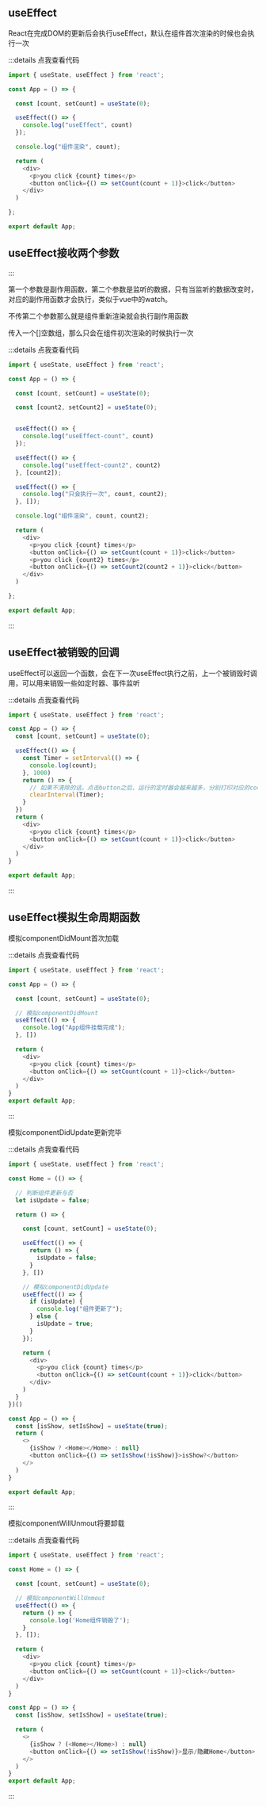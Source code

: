 ## useEffect
<span class="span-info-message">React在完成DOM的更新后会执行useEffect，默认在组件首次渲染的时候也会执行一次</span>

:::details 点我查看代码
```js
import { useState, useEffect } from 'react';

const App = () => {

  const [count, setCount] = useState(0);

  useEffect(() => {
    console.log("useEffect", count)
  });

  console.log("组件渲染", count);

  return (
    <div>
      <p>you click {count} times</p>
      <button onClick={() => setCount(count + 1)}>click</button>
    </div>
  )

};

export default App;
```

## useEffect接收两个参数
:::

<span class="span-info-message">第一个参数是副作用函数，第二个参数是监听的数据，只有当监听的数据改变时，对应的副作用函数才会执行，类似于vue中的watch。</span>

<div class="div-info-Line"></div>

<span class="span-info-message">不传第二个参数那么就是组件重新渲染就会执行副作用函数</span>

<div class="div-info-Line"></div>

<span class="span-info-message">传入一个[]空数组，那么只会在组件初次渲染的时候执行一次</span>

:::details 点我查看代码
```js
import { useState, useEffect } from 'react';

const App = () => {

  const [count, setCount] = useState(0);

  const [count2, setCount2] = useState(0);


  useEffect(() => {
    console.log("useEffect-count", count)
  });

  useEffect(() => {
    console.log("useEffect-count2", count2)
  }, [count2]);

  useEffect(() => {
    console.log("只会执行一次", count, count2);
  }, []);

  console.log("组件渲染", count, count2);

  return (
    <div>
      <p>you click {count} times</p>
      <button onClick={() => setCount(count + 1)}>click</button>
      <p>you click {count2} times</p>
      <button onClick={() => setCount2(count2 + 1)}>click</button>
    </div>
  )

};

export default App;
```
:::

## useEffect被销毁的回调
<span class="span-info-message">useEffect可以返回一个函数，会在下一次useEffect执行之前，上一个被销毁时调用，可以用来销毁一些如定时器、事件监听</span>

:::details 点我查看代码
```js
import { useState, useEffect } from 'react';

const App = () => {
  const [count, setCount] = useState(0);

  useEffect(() => {
    const Timer = setInterval(() => {
      console.log(count);
    }, 1000)
    return () => {
      // 如果不清除的话，点击button之后，运行的定时器会越来越多，分别打印对应的count栈内存值
      clearInterval(Timer);
    }
  })
  return (
    <div>
      <p>you click {count} times</p>
      <button onClick={() => setCount(count + 1)}>click</button>
    </div>
  )
}

export default App;
```
:::

## useEffect模拟生命周期函数

<span class="span-info-message">模拟componentDidMount首次加载</span>

:::details 点我查看代码
```js
import { useState, useEffect } from 'react';

const App = () => {

  const [count, setCount] = useState(0);

  // 模拟componentDidMount
  useEffect(() => {
    console.log("App组件挂载完成");
  }, [])

  return (
    <div>
      <p>you click {count} times</p>
      <button onClick={() => setCount(count + 1)}>click</button>
    </div>
  )
}
export default App;
```
:::

<span class="span-info-message">模拟componentDidUpdate更新完毕</span>

:::details 点我查看代码
```js
import { useState, useEffect } from 'react';

const Home = (() => {

  // 判断组件更新与否
  let isUpdate = false;

  return () => {

    const [count, setCount] = useState(0);

    useEffect(() => {
      return () => {
        isUpdate = false;
      }
    }, [])

    // 模拟componentDidUpdate
    useEffect(() => {
      if (isUpdate) {
        console.log("组件更新了");
      } else {
        isUpdate = true;
      }
    });

    return (
      <div>
        <p>you click {count} times</p>
        <button onClick={() => setCount(count + 1)}>click</button>
      </div>
    )
  }
})()

const App = () => {
  const [isShow, setIsShow] = useState(true);
  return (
    <>
      {isShow ? <Home></Home> : null}
      <button onClick={() => setIsShow(!isShow)}>isShow?</button>
    </>
  )
}

export default App;
```
:::

<span class="span-info-message">模拟componentWillUnmout将要卸载</span>

:::details 点我查看代码
```js
import { useState, useEffect } from 'react';

const Home = () => {

  const [count, setCount] = useState(0);

  // 模拟componentWillUnmout
  useEffect(() => {
    return () => {
      console.log('Home组件销毁了');
    }
  }, []);

  return (
    <div>
      <p>you click {count} times</p>
      <button onClick={() => setCount(count + 1)}>click</button>
    </div>
  )
}

const App = () => {
  const [isShow, setIsShow] = useState(true);

  return (
    <>
      {isShow ? (<Home></Home>) : null}
      <button onClick={() => setIsShow(!isShow)}>显示/隐藏Home</button>
    </>
  )
}
export default App;
```
:::